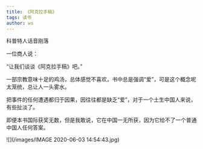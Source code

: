 ```yaml
---
title: 《阿克拉手稿》
tags: 读书
author: ws
---
```

科普特人话音刚落

一位商人说：

“让我们谈谈《阿克拉手稿》吧。”

<!--more-->

一部宗教意味十足的鸡汤，总体感觉不喜欢，书中总是强调“爱”，可是这个概念呢太笼统，总让人一头雾水。

把事件的任何遭遇都归于因果，因往往都是缺乏“爱”，对于一个土生中国人来说，有些扯淡了。

即便本书国际获奖无数，但是我敢说，它在中国一无所获，因为它给不了一个普通中国人任何答案。

![](/images/IMAGE 2020-06-03 14:54:43.jpg)
